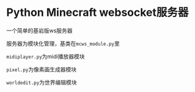 # Python Minecraft websocket服务器
一个简单的基岩版ws服务器

服务器为模块化管理，基类在`mcws_module.py`里

`midiplayer.py`为midi播放器模块

`pixel.py`为像素画生成器模块

`worldedit.py`为世界编辑模块

